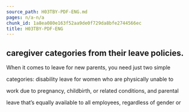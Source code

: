 ```yaml
---
source_path: H03TBY-PDF-ENG.md
pages: n/a-n/a
chunk_id: 1a8ea080e163f52aa9de0f729da8bfe2744566ec
title: H03TBY-PDF-ENG
---
```

## caregiver categories from their leave policies.

When it comes to leave for new parents, you need just two simple

categories: disability leave for women who are physically unable to

work due to pregnancy, childbirth, or related conditions, and parental

leave that’s equally available to all employees, regardless of gender or
